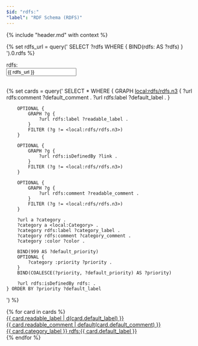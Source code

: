 ```yaml
---
$id: "rdfs:"
"label": "RDF Schema (RDFS)"
---
```


{% include "header.md" with context %}

{% set rdfs_url = query('
    SELECT ?rdfs WHERE {
        BIND(rdfs: AS ?rdfs)
    }
').0.rdfs %}

<div class="ui container">
    <div class="ui large fluid labeled input">
      <div class="ui label">
        rdfs:
      </div>
      <input readonly type="text" placeholder="" value="{{ rdfs_url }}">
    </div>
</div>

<br/>

{% set cards = query('
    SELECT * WHERE {
        GRAPH <local:rdfs/rdfs.n3> {
            ?url rdfs:comment ?default_comment .
            ?url rdfs:label ?default_label .
        }

        OPTIONAL {
            GRAPH ?g {
                ?url rdfs:label ?readable_label .
            }
            FILTER (?g != <local:rdfs/rdfs.n3>)
        }

        OPTIONAL {
            GRAPH ?g {
                ?url rdfs:isDefinedBy ?link .
            }
            FILTER (?g != <local:rdfs/rdfs.n3>)
        }

        OPTIONAL {
            GRAPH ?g {
                ?url rdfs:comment ?readable_comment .
            }
            FILTER (?g != <local:rdfs/rdfs.n3>)
        }

        ?url a ?category .
        ?category a <local:Category> .
        ?category rdfs:label ?category_label .
        ?category rdfs:comment ?category_comment .
        ?category :color ?color .

        BIND(999 AS ?default_priority)
        OPTIONAL {
            ?category :priority ?priority .
        }
        BIND(COALESCE(?priority, ?default_priority) AS ?priority)

        ?url rdfs:isDefinedBy rdfs: .
    } ORDER BY ?priority ?default_label
') %}

<div class="ui four cards">
{% for card in cards %}
    <a class="ui {{ card.color }} raised card" href="/{{ card.link|iri_to_url }}">
        <div class="content">
            <div class="header">
                {{ card.readable_label | d(card.default_label) }}
            </div>
            <div class="description">
                {{ card.readable_comment | default(card.default_comment) }}
            </div>
        </div>
        <div class="extra content">
            <span title="{{ card.category_comment }}">{{ card.category_label }}</span>
            <span class="right floated">
                rdfs:{{ card.default_label }}
            </span>
        </div>
    </a>
{% endfor %}
</div>
